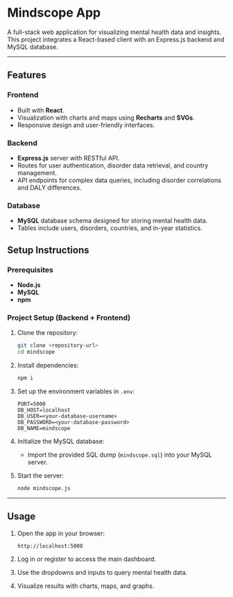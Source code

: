 # Mindscope App

A full-stack web application for visualizing mental health data and insights. This project integrates a React-based client with an Express.js backend and MySQL database.

---

## Features

### Frontend
- Built with **React**.
- Visualization with charts and maps using **Recharts** and **SVGs**.
- Responsive design and user-friendly interfaces.

### Backend
- **Express.js** server with RESTful API.
- Routes for user authentication, disorder data retrieval, and country management.
- API endpoints for complex data queries, including disorder correlations and DALY differences.

### Database
- **MySQL** database schema designed for storing mental health data.
- Tables include users, disorders, countries, and in-year statistics.

## Setup Instructions

### Prerequisites
- **Node.js** 
- **MySQL** 
- **npm**

### Project Setup (Backend + Frontend)
1. Clone the repository:
   ```bash
   git clone <repository-url>
   cd mindscope
   ```

2. Install dependencies:
   ```bash
   npm i
   ```

3. Set up the environment variables in `.env`:
   ```plaintext
   PORT=5000
   DB_HOST=localhost
   DB_USER=<your-database-username>
   DB_PASSWORD=<your-database-password>
   DB_NAME=mindscope
   ```

4. Initialize the MySQL database:
   - Import the provided SQL dump (`mindscope.sql`) into your MySQL server.

5. Start the server:
   ```bash
   node mindscope.js
   ```
---

## Usage

1. Open the app in your browser:
   ```
   http://localhost:5000
   ```

2. Log in or register to access the main dashboard.
3. Use the dropdowns and inputs to query mental health data.
4. Visualize results with charts, maps, and graphs.
